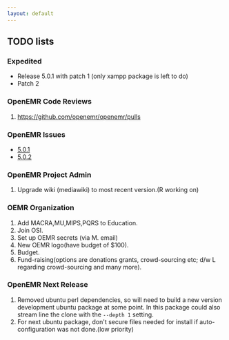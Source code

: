 ```yaml
---
layout: default
---
```

## TODO lists

### Expedited
* Release 5.0.1 with patch 1 (only xampp package is left to do)
* Patch 2

### OpenEMR Code Reviews
1. https://github.com/openemr/openemr/pulls

### OpenEMR Issues
* [5.0.1](https://github.com/openemr/openemr/milestone/2)
* [5.0.2](https://github.com/openemr/openemr/milestone/4)

### OpenEMR Project Admin
1. Upgrade wiki (mediawiki) to most recent version.(R working on)

### OEMR Organization
1. Add MACRA,MU,MIPS,PQRS to Education.
1. Join OSI.
1. Set up OEMR secrets (via M. email)
1. New OEMR logo(have budget of $100).
1. Budget.
1. Fund-raising(options are donations grants, crowd-sourcing etc; d/w L regarding crowd-sourcing and many more).

### OpenEMR Next Release
1. Removed ubuntu perl dependencies, so will need to build a new version development ubuntu package at some point. In this package could also stream line the clone with the `--depth 1` setting.
1. For next ubuntu package, don't secure files needed for install if auto-configuration was not done.(low priority)
